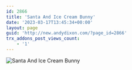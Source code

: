```yaml
---
id: 2866
title: 'Santa And Ice Cream Bunny'
date: '2023-03-17T13:45:34+00:00'
layout: page
guid: 'http://new.andydixon.com/?page_id=2866'
trx_addons_post_views_count:
    - '1'
---
```


![Santa And Ice Cream Bunny](https://i0.wp.com/assets.g8x2.ldn.idrivee2-23.com/posters/Santa%20And%20Ice%20Cream%20Bunny%2001.jpg?w=1200&ssl=1 "Santa And Ice Cream Bunny")